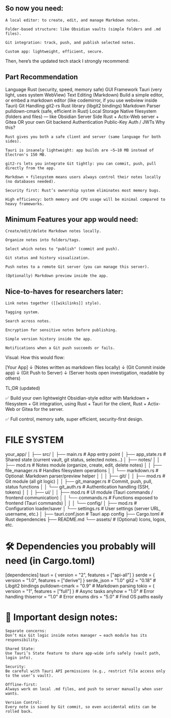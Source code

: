 ## So now you need:

    A local editor: to create, edit, and manage Markdown notes.

    Folder-based structure: like Obsidian vaults (simple folders and .md files).

    Git integration: track, push, and publish selected notes.

    Custom app: lightweight, efficient, secure.

Then, here’s the updated tech stack I strongly recommend:

## Part Recommendation

Language Rust (security, speed, memory safe)
GUI Framework Tauri (very light, uses system WebView)
Text Editing (Markdown) Build a simple editor, or embed a markdown editor (like codemirror, if you use webview inside Tauri)
Git Handling git2-rs Rust library (libgit2 bindings)
Markdown Parser pulldown-cmark (safe, efficient in Rust)
Local Storage Native filesystem (folders and files) — like Obsidian
Server Side Rust + Actix-Web server + Gitea OR your own Git backend
Authentication Public-Key Auth / JWTs
Why this?

    Rust gives you both a safe client and server (same language for both sides).

    Tauri is insanely lightweight: app builds are ~5–10 MB instead of Electron's 150 MB.

    git2-rs lets you integrate Git tightly: you can commit, push, pull directly from the app.

    Markdown + filesystem means users always control their notes locally (no databases needed).

    Security first: Rust’s ownership system eliminates most memory bugs.

    High efficiency: both memory and CPU usage will be minimal compared to heavy frameworks.

## Minimum Features your app would need:

    Create/edit/delete Markdown notes locally.

    Organize notes into folders/tags.

    Select which notes to "publish" (commit and push).

    Git status and history visualization.

    Push notes to a remote Git server (you can manage this server).

    (Optionally) Markdown preview inside the app.

## Nice-to-haves for researchers later:

    Link notes together ([[wikilinks]] style).

    Tagging system.

    Search across notes.

    Encryption for sensitive notes before publishing.

    Simple version history inside the app.

    Notifications when a Git push succeeds or fails.

Visual: How this would flow:

[Your App]
↓
(Notes written as markdown files locally)
↓
(Git Commit inside app)
↓
(Git Push to Server)
↓
(Server hosts open investigation, readable by others)

TL;DR (updated)

✅ Build your own lightweight Obsidian-style editor with Markdown + filesystem + Git integration, using Rust + Tauri for the client, Rust + Actix-Web or Gitea for the server.

✅ Full control, memory safe, super efficient, security-first design.

# FILE SYSTEM

your_app/
│
├── src/
│ ├── main.rs # App entry point
│ ├── app_state.rs # Shared state (current vault, git status, selected notes...)
│ ├── notes/
│ │ ├── mod.rs # Notes module (organize, create, edit, delete notes)
│ │ ├── file_manager.rs # Handles filesystem operations
│ │ └── markdown.rs # Optional: Markdown parser/preview helper
│ │
│ ├── git/
│ │ ├── mod.rs # Git module (all git logic)
│ │ ├── git_manager.rs # Commit, push, pull, status functions
│ │ └── git_auth.rs # Authentication handling (SSH, tokens)
│ │
│ ├── ui/
│ │ ├── mod.rs # UI module (Tauri commands / frontend communication)
│ │ └── commands.rs # Functions exposed to frontend (Tauri commands)
│ │
│ └── config/
│ ├── mod.rs # Configuration loader/saver
│ └── settings.rs # User settings (server URL, username, etc.)
│
├── tauri.conf.json # Tauri app config
├── Cargo.toml # Rust dependencies
├── README.md
└── assets/ # (Optional) Icons, logos, etc.

# 🛠️ Dependencies you probably will need (in Cargo.toml)

[dependencies]
tauri = { version = "2", features = ["api-all"] }
serde = { version = "1.0", features = ["derive"] }
serde_json = "1.0"
git2 = "0.18" # Libgit2 bindings
pulldown-cmark = "0.9" # Markdown parsing
tokio = { version = "1", features = ["full"] } # Async tasks
anyhow = "1.0" # Error handling
thiserror = "1.0" # Error enums
dirs = "5.0" # Find OS paths easily

# 🧠 Important design notes:

    Separate concerns:
    Don’t mix Git logic inside notes manager → each module has its responsibility.

    Shared State:
    Use Tauri’s State feature to share app-wide info safely (vault path, login info).

    Security:
    Be careful with Tauri API permissions (e.g., restrict file access only to the user’s vault).

    Offline-first:
    Always work on local .md files, and push to server manually when user wants.

    Version Control:
    Every note is saved by Git commit, so even accidental edits can be rolled back.
